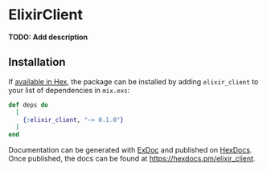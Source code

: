 # ElixirClient

**TODO: Add description**

## Installation

If [available in Hex](https://hex.pm/docs/publish), the package can be installed
by adding `elixir_client` to your list of dependencies in `mix.exs`:

```elixir
def deps do
  [
    {:elixir_client, "~> 0.1.0"}
  ]
end
```

Documentation can be generated with [ExDoc](https://github.com/elixir-lang/ex_doc)
and published on [HexDocs](https://hexdocs.pm). Once published, the docs can
be found at <https://hexdocs.pm/elixir_client>.


